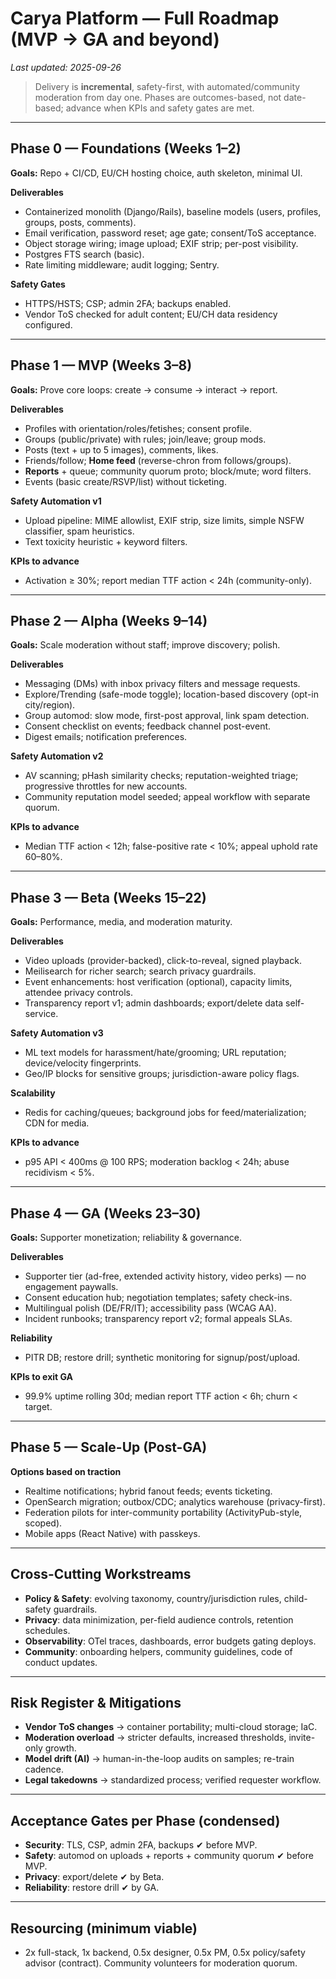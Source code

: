 
# Carya Platform — Full Roadmap (MVP → GA and beyond)  
_Last updated: 2025-09-26_

> Delivery is **incremental**, safety-first, with automated/community moderation from day one. Phases are outcomes-based, not date-based; advance when KPIs and safety gates are met.

---

## Phase 0 — Foundations (Weeks 1–2)
**Goals:** Repo + CI/CD, EU/CH hosting choice, auth skeleton, minimal UI.

**Deliverables**
- Containerized monolith (Django/Rails), baseline models (users, profiles, groups, posts, comments).
- Email verification, password reset; age gate; consent/ToS acceptance.
- Object storage wiring; image upload; EXIF strip; per-post visibility.
- Postgres FTS search (basic).
- Rate limiting middleware; audit logging; Sentry.

**Safety Gates**
- HTTPS/HSTS; CSP; admin 2FA; backups enabled.
- Vendor ToS checked for adult content; EU/CH data residency configured.

---

## Phase 1 — MVP (Weeks 3–8)
**Goals:** Prove core loops: create → consume → interact → report.

**Deliverables**
- Profiles with orientation/roles/fetishes; consent profile.
- Groups (public/private) with rules; join/leave; group mods.
- Posts (text + up to 5 images), comments, likes.
- Friends/follow; **Home feed** (reverse-chron from follows/groups).
- **Reports** + queue; community quorum proto; block/mute; word filters.
- Events (basic create/RSVP/list) without ticketing.

**Safety Automation v1**
- Upload pipeline: MIME allowlist, EXIF strip, size limits, simple NSFW classifier, spam heuristics.
- Text toxicity heuristic + keyword filters.

**KPIs to advance**
- Activation ≥ 30%; report median TTF action < 24h (community-only).

---

## Phase 2 — Alpha (Weeks 9–14)
**Goals:** Scale moderation without staff; improve discovery; polish.

**Deliverables**
- Messaging (DMs) with inbox privacy filters and message requests.
- Explore/Trending (safe-mode toggle); location-based discovery (opt-in city/region).
- Group automod: slow mode, first-post approval, link spam detection.
- Consent checklist on events; feedback channel post-event.
- Digest emails; notification preferences.

**Safety Automation v2**
- AV scanning; pHash similarity checks; reputation-weighted triage; progressive throttles for new accounts.
- Community reputation model seeded; appeal workflow with separate quorum.

**KPIs to advance**
- Median TTF action < 12h; false-positive rate < 10%; appeal uphold rate 60–80%.

---

## Phase 3 — Beta (Weeks 15–22)
**Goals:** Performance, media, and moderation maturity.

**Deliverables**
- Video uploads (provider-backed), click-to-reveal, signed playback.
- Meilisearch for richer search; search privacy guardrails.
- Event enhancements: host verification (optional), capacity limits, attendee privacy controls.
- Transparency report v1; admin dashboards; export/delete data self-service.

**Safety Automation v3**
- ML text models for harassment/hate/grooming; URL reputation; device/velocity fingerprints.
- Geo/IP blocks for sensitive groups; jurisdiction-aware policy flags.

**Scalability**
- Redis for caching/queues; background jobs for feed/materialization; CDN for media.

**KPIs to advance**
- p95 API < 400ms @ 100 RPS; moderation backlog < 24h; abuse recidivism < 5%.

---

## Phase 4 — GA (Weeks 23–30)
**Goals:** Supporter monetization; reliability & governance.

**Deliverables**
- Supporter tier (ad-free, extended activity history, video perks) — no engagement paywalls.
- Consent education hub; negotiation templates; safety check-ins.
- Multilingual polish (DE/FR/IT); accessibility pass (WCAG AA).
- Incident runbooks; transparency report v2; formal appeals SLAs.

**Reliability**
- PITR DB; restore drill; synthetic monitoring for signup/post/upload.

**KPIs to exit GA**
- 99.9% uptime rolling 30d; median report TTF action < 6h; churn < target.

---

## Phase 5 — Scale-Up (Post-GA)
**Options based on traction**
- Realtime notifications; hybrid fanout feeds; events ticketing.
- OpenSearch migration; outbox/CDC; analytics warehouse (privacy-first).
- Federation pilots for inter-community portability (ActivityPub-style, scoped).
- Mobile apps (React Native) with passkeys.

---

## Cross-Cutting Workstreams
- **Policy & Safety**: evolving taxonomy, country/jurisdiction rules, child-safety guardrails.
- **Privacy**: data minimization, per-field audience controls, retention schedules.
- **Observability**: OTel traces, dashboards, error budgets gating deploys.
- **Community**: onboarding helpers, community guidelines, code of conduct updates.

---

## Risk Register & Mitigations
- **Vendor ToS changes** → container portability; multi-cloud storage; IaC.
- **Moderation overload** → stricter defaults, increased thresholds, invite-only growth.
- **Model drift (AI)** → human-in-the-loop audits on samples; re-train cadence.
- **Legal takedowns** → standardized process; verified requester workflow.

---

## Acceptance Gates per Phase (condensed)
- **Security**: TLS, CSP, admin 2FA, backups ✔ before MVP.
- **Safety**: automod on uploads + reports + community quorum ✔ before MVP.
- **Privacy**: export/delete ✔ by Beta.
- **Reliability**: restore drill ✔ by GA.

---

## Resourcing (minimum viable)
- 2x full-stack, 1x backend, 0.5x designer, 0.5x PM, 0.5x policy/safety advisor (contract). Community volunteers for moderation quorum.

